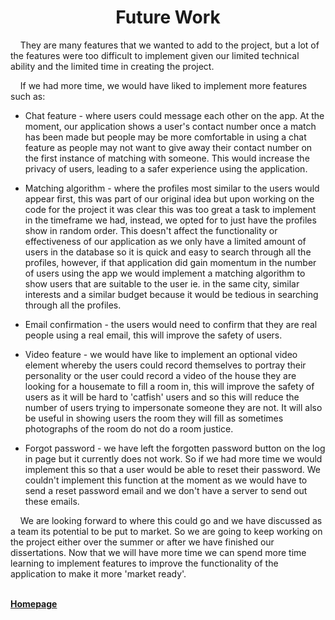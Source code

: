 <h1 align="center">Future Work</h1>

<p>&nbsp;&nbsp;&nbsp;&nbsp;They are many features that we wanted to add to the project, but a lot of the features were too difficult to implement given our limited technical ability and the limited time in creating the project.</p>

<p>&nbsp;&nbsp;&nbsp;&nbsp;If we had more time, we would have liked to implement more features such as:
  
* Chat feature - where users could message each other on the app. At the moment, our application shows a user's contact number once a match has been made but people may be more comfortable in using a chat feature as people may not want to give away their contact number on the first instance of matching with someone. This would increase the privacy of users, leading to a safer experience using the application.
  
* Matching algorithm - where the profiles most similar to the users would appear first, this was part of our original idea but upon working on the code for the project it was clear this was too great a task to implement in the timeframe we had, instead, we opted for to just have the profiles show in random order. This doesn't affect the functionality or effectiveness of our application as we only have a limited amount of users in the database so it is quick and easy to search through all the profiles, however, if that application did gain momentum in the number of users using the app we would implement a matching algorithm to show users that are suitable to the user ie. in the same city, similar interests and a similar budget because it would be tedious in searching through all the profiles.</p>
  
* Email confirmation - the users would need to confirm that they are real people using a real email, this will improve the safety of users.
  
* Video feature - we would have like to implement an optional video element whereby the users could record themselves to portray their personality or the user could record a video of the house they are looking for a housemate to fill a room in, this will improve the safety of users as it will be hard to 'catfish' users and so this will reduce the number of users trying to impersonate someone they are not. It will also be useful in showing users the room they will fill as sometimes photographs of the room do not do a room justice.

* Forgot password - we have left the forgotten password button on the log in page but it currently does not work. So if we had more time we would implement this so that a user would be able to reset their password. We couldn't implement this function at the moment as we would have to send a reset password email and we don't have a server to send out these emails.

<p>&nbsp;&nbsp;&nbsp;&nbsp;We are looking forward to where this could go and we have discussed as a team its potential to be put to market. So we are going to keep working on the project either over the summer or after we have finished our dissertations. Now that we will have more time we can spend more time learning to implement features to improve the functionality of the application to make it more 'market ready'.</p>


<br>
<a href="https://github.com/JaiRanchod/Desk-10-Software-Engineering-Group-Project/tree/release">
<b>Homepage</b></a>
